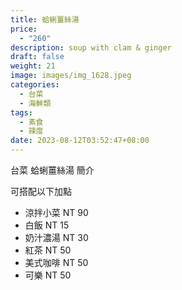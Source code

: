 ```yaml
---
title: 蛤蜊薑絲湯
price:
  - "260"
description: soup with clam & ginger
draft: false
weight: 21
image: images/img_1628.jpeg
categories:
  - 台菜
  - 海鮮類
tags:
  - 素食
  - 辣度
date: 2023-08-12T03:52:47+08:00
---
```


台菜 蛤蜊薑絲湯 簡介

可搭配以下加點

- 涼拌小菜  NT 90
- 白飯 NT 15
- 奶汁濃湯 NT 30
- 紅茶  NT 50
- 美式咖啡 NT 50
- 可樂 NT 50
